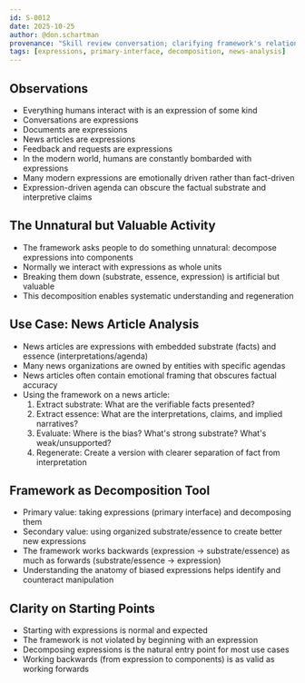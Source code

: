 ```yaml
---
id: S-0012
date: 2025-10-25
author: @don.schartman
provenance: "Skill review conversation; clarifying framework's relationship to expressions"
tags: [expressions, primary-interface, decomposition, news-analysis]
---
```


## Observations

- Everything humans interact with is an expression of some kind
- Conversations are expressions
- Documents are expressions
- News articles are expressions
- Feedback and requests are expressions
- In the modern world, humans are constantly bombarded with expressions
- Many modern expressions are emotionally driven rather than fact-driven
- Expression-driven agenda can obscure the factual substrate and interpretive claims

## The Unnatural but Valuable Activity

- The framework asks people to do something unnatural: decompose expressions into components
- Normally we interact with expressions as whole units
- Breaking them down (substrate, essence, expression) is artificial but valuable
- This decomposition enables systematic understanding and regeneration

## Use Case: News Article Analysis

- News articles are expressions with embedded substrate (facts) and essence (interpretations/agenda)
- Many news organizations are owned by entities with specific agendas
- News articles often contain emotional framing that obscures factual accuracy
- Using the framework on a news article:
  1. Extract substrate: What are the verifiable facts presented?
  2. Extract essence: What are the interpretations, claims, and implied narratives?
  3. Evaluate: Where is the bias? What's strong substrate? What's weak/unsupported?
  4. Regenerate: Create a version with clearer separation of fact from interpretation

## Framework as Decomposition Tool

- Primary value: taking expressions (primary interface) and decomposing them
- Secondary value: using organized substrate/essence to create better new expressions
- The framework works backwards (expression → substrate/essence) as much as forwards (substrate/essence → expression)
- Understanding the anatomy of biased expressions helps identify and counteract manipulation

## Clarity on Starting Points

- Starting with expressions is normal and expected
- The framework is not violated by beginning with an expression
- Decomposing expressions is the natural entry point for most use cases
- Working backwards (from expression to components) is as valid as working forwards
